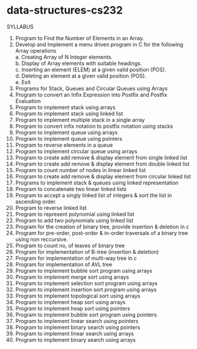 # data-structures-cs232
SYLLABUS
1. Program to Find the Number of Elements in an Array.
2. Develop and Implement a menu driven program in C for the following Array operations<br>
    a. Creating Array of N Integer elements.<br>
    b. Display of Array elements with suitable headings.<br>
    c. Inserting an element (ELEM) at a given valid position (POS).<br>
    ​d. Deleting an element at a given valid position (POS).<br>
    e. Exit<br>
4. Programs for Stack, Queues and Circular Queues using Arrays 
5. Program to convert an Infix Expression into Postfix and Postfix Evaluation 
6. Program to implement stack using arrays 
7. Program to implement stack using linked list 
8. Program to implement multiple stack in a single array 
9. Program to convert infix notation to postfix notation using stacks 
10. Program to implement queue using arrays 
11. Program to implement queue using pointers
12. Program to reverse elements in a queue 
13. Program to implement circular queue using arrays 
14. Program to create add remove & display element from single linked list 
15. Program to create add remove & display element from double linked list 
16. Program to count number of nodes in linear linked list 
17. Program to create add remove & display element from circular linked list 
18. Programs to implement stack & queues using linked representation 
19. Program to concatenate two linear linked lists 
20. Program to accept a singly linked list of integers & sort the list in ascending order.
21. Program to reverse linked list 
22. Program to represent polynomial using linked list 
23. Program to add two polynomials using linked list 
24. Program for the creation of binary tree, provide insertion & deletion in c 
25. Program for pre-order, post-order & in-order traversals of a binary tree using non reccursive.
26. Program to count no, of leaves of binary tree 
27. Program for implementation of B-tree (insertion & deletion) 
28. Program for implementation of multi-way tree in c 
29. Program for implementation of AVL tree 
30. Program to implement bubble sort program using arrays 
31. Program to implement merge sort using arrays 
32. Program to implement selection sort program using arrays 
33. Program to implement insertion sort program using arrays 
34. Program to implement topological sort using arrays 
35. Program to implement heap sort using arrays 
36. Program to implement heap sort using pointers 
37. Program to implement bubble sort program using pointers 
38. Program to implement linear search using pointers 
39. Program to implement binary search using pointers 
40. Program to implement linear search using arrays 
41. Program to implement binary search using arrays

